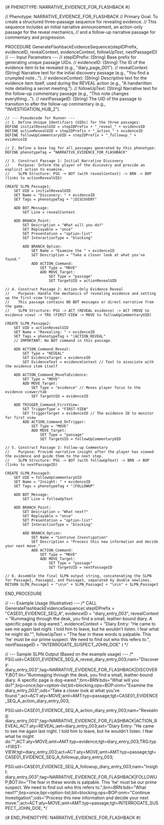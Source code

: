 {# PHENOTYPE: NARRATIVE_EVIDENCE_FOR_FLASHBACK #}

// Phenotype: NARRATIVE_EVIDENCE_FOR_FLASHBACK
// Primary Goal: To create a structured three-passage sequence for revealing evidence. 
// This sequence includes an initial narrative announcement, an action-only passage for the reveal mechanics, 
// and a follow-up narrative passage for commentary and progression.

PROCEDURE GenerateFlashbackEvidenceSequence(stepIDPrefix, evidenceID, revealContext, evidenceContext, followUpText, nextPassageID)
    // --- Input Parameters ---
    // stepIDPrefix: (String) Base prefix for generating unique passage UIDs.
    // evidenceID: (String) The ID of the evidence item to be revealed (e.g., "diary_page_001").
    // revealContext: (String) Narrative text for the initial discovery passage (e.g., "You find a crumpled note...").
    // evidenceContext: (String) Descriptive text for the evidence item itself, used during the REVEAL action (e.g., "A handwritten note detailing a secret meeting.").
    // followUpText: (String) Narrative text for the follow-up commentary passage (e.g., "This note changes everything...").
    // nextPassageID: (String) The UID of the passage to transition to after the follow-up commentary (e.g., "INVESTIGATION_HUB_2").

    // --- Pseudocode for Runner ---
    // 1. Define Unique Identifiers (UIDs) for the three passages:
    DEFINE initialRevealUID = stepIDPrefix + "_reveal_" + evidenceID
    DEFINE actionRevealUID = stepIDPrefix + "_action_" + evidenceID
    DEFINE followUpCommentaryUID = stepIDPrefix + "_followup_" + evidenceID

    // 2. Define a base tag for all passages generated by this phenotype:
    DEFINE phenotypeTag = "NARRATIVE_EVIDENCE_FOR_FLASHBACK"

    // 3. Construct Passage 1: Initial Narrative Discovery
    //    Purpose: Inform the player of the discovery and provide an explicit action to examine.
    //    SLPN Structure: PSG -> BOT (with revealContext) -> BRN -> BOP (links to actionRevealUID)
    
    CREATE SLPN_Passage1:
        SET UID = initialRevealUID
        SET Name = "Discovery: " + evidenceID
        SET Tags = phenotypeTag + "|DISCOVERY"
        
        ADD BOT_Message:
            SET Line = revealContext
        
        ADD BRANCH_Point:
            SET Description = "What will you do?"
            SET Replayable = "once"
            SET Presentation = "option-list"
            SET InteractionType = "blocking"
            
            ADD BRANCH_Option:
                SET Name = "Examine the " + evidenceID
                SET Description = "Take a closer look at what you've found."
                ADD ACTION_Command:
                    SET Type = "MOVE"
                    ADD MOVE_Target:
                        SET Type = "passage"
                        SET TargetUID = actionRevealUID
    
    // 4. Construct Passage 2: Action-Only Evidence Reveal
    //    Purpose: Handle the mechanics of revealing evidence and setting up the first-view trigger.
    //    This passage contains NO BOT messages or direct narrative from the game.
    //    SLPN Structure: PSG -> ACT (REVEAL evidence) -> ACT (MOVE to evidence view) -> TRG (FIRST-VIEW -> MOVE to followUpCommentaryUID)

    CREATE SLPN_Passage2:
        SET UID = actionRevealUID
        SET Name = "Revealing: " + evidenceID
        SET Tags = phenotypeTag + "|ACTION_REVEAL"
        // IMPORTANT: No BOT command in this passage.
        
        ADD ACTION_Command_Reveal:
            SET Type = "REVEAL"
            SET EvidenceTarget = evidenceID
            SET EvidenceText = evidenceContext // Text to associate with the evidence item itself
        
        ADD ACTION_Command_MoveToEvidence:
            SET Type = "MOVE"
            ADD MOVE_Target:
                SET Type = "evidence" // Moves player focus to the evidence viewer/tab
                SET TargetUID = evidenceID
        
        ADD TRIGGER_Command_FirstView:
            SET TriggerType = "FIRST-VIEW"
            SET TriggerTarget = evidenceID // The evidence ID to monitor for first view
            ADD ACTION_Command_OnTrigger:
                SET Type = "MOVE"
                ADD MOVE_Target:
                    SET Type = "passage"
                    SET TargetUID = followUpCommentaryUID

    // 5. Construct Passage 3: Follow-up Commentary
    //    Purpose: Provide narrative insight after the player has viewed the evidence and guide them to the next step.
    //    SLPN Structure: PSG -> BOT (with followUpText) -> BRN -> BOP (links to nextPassageID)

    CREATE SLPN_Passage3:
        SET UID = followUpCommentaryUID
        SET Name = "Insight: " + evidenceID
        SET Tags = phenotypeTag + "|FOLLOWUP"
        
        ADD BOT_Message:
            SET Line = followUpText
        
        ADD BRANCH_Point:
            SET Description = "What next?"
            SET Replayable = "once"
            SET Presentation = "option-list"
            SET InteractionType = "blocking"
            
            ADD BRANCH_Option:
                SET Name = "Continue Investigation"
                SET Description = "Process this new information and decide your next move."
                ADD ACTION_Command:
                    SET Type = "MOVE"
                    ADD MOVE_Target:
                        SET Type = "passage"
                        SET TargetUID = nextPassageID
                        
    // 6. Assemble the final SLPN output string, concatenating the SLPN for Passage1, Passage2, and Passage3, separated by double newlines.
    RETURN SLPN_Passage1 + "\n\n" + SLPN_Passage2 + "\n\n" + SLPN_Passage3
END_PROCEDURE


// --- Example Usage (Illustrative) ---
/*
CALL GenerateFlashbackEvidenceSequence(
    stepIDPrefix = "CASE01_EVIDENCE_SEQ_A",
    evidenceID = "diary_entry_003",
    revealContext = "Rummaging through the desk, you find a small, leather-bound diary. A specific page is dog-eared.",
    evidenceContext = "Diary Entry: \"He came to see me again last night. I told him to leave, but he wouldn't listen. I fear what he might do.\"",
    followUpText = "The fear in these words is palpable. This 'he' must be our prime suspect. We need to find out who this refers to.",
    nextPassageID = "INTERROGATE_SUSPECT_JOHN_DOE"
)
*/

// --- Sample SLPN Output (Based on the example usage) ---
/*
PSG:uid=CASE01_EVIDENCE_SEQ_A_reveal_diary_entry_003;nam="Discovery: diary_entry_003";tag=NARRATIVE_EVIDENCE_FOR_FLASHBACK|DISCOVERY;BOT:lin="Rummaging through the desk, you find a small, leather-bound diary. A specific page is dog-eared.";brn=BRN:bds="What will you do?";brp=once;bpr=option-list;bit=blocking;ops=BOP:onm="Examine the diary_entry_003";ods="Take a closer look at what you've found.";act=ACT:aty=MOVE;amt=AMT:typ=passage;tgt=CASE01_EVIDENCE_SEQ_A_action_diary_entry_003;

PSG:uid=CASE01_EVIDENCE_SEQ_A_action_diary_entry_003;nam="Revealing: diary_entry_003";tag=NARRATIVE_EVIDENCE_FOR_FLASHBACK|ACTION_REVEAL;ACT:aty=REVEAL;aet=diary_entry_003;axt="Diary Entry: \"He came to see me again last night. I told him to leave, but he wouldn't listen. I fear what he might do.\"";ACT:aty=MOVE;amt=AMT:typ=evidence;tgt=diary_entry_003;TRG:typ=FIRST-VIEW;tgt=diary_entry_003;act=ACT:aty=MOVE;amt=AMT:typ=passage;tgt=CASE01_EVIDENCE_SEQ_A_followup_diary_entry_003;

PSG:uid=CASE01_EVIDENCE_SEQ_A_followup_diary_entry_003;nam="Insight: diary_entry_003";tag=NARRATIVE_EVIDENCE_FOR_FLASHBACK|FOLLOWUP;BOT:lin="The fear in these words is palpable. This 'he' must be our prime suspect. We need to find out who this refers to.";brn=BRN:bds="What next?";brp=once;bpr=option-list;bit=blocking;ops=BOP:onm="Continue Investigation";ods="Process this new information and decide your next move.";act=ACT:aty=MOVE;amt=AMT:typ=passage;tgt=INTERROGATE_SUSPECT_JOHN_DOE;
*/

{# END_PHENOTYPE: NARRATIVE_EVIDENCE_FOR_FLASHBACK #}
